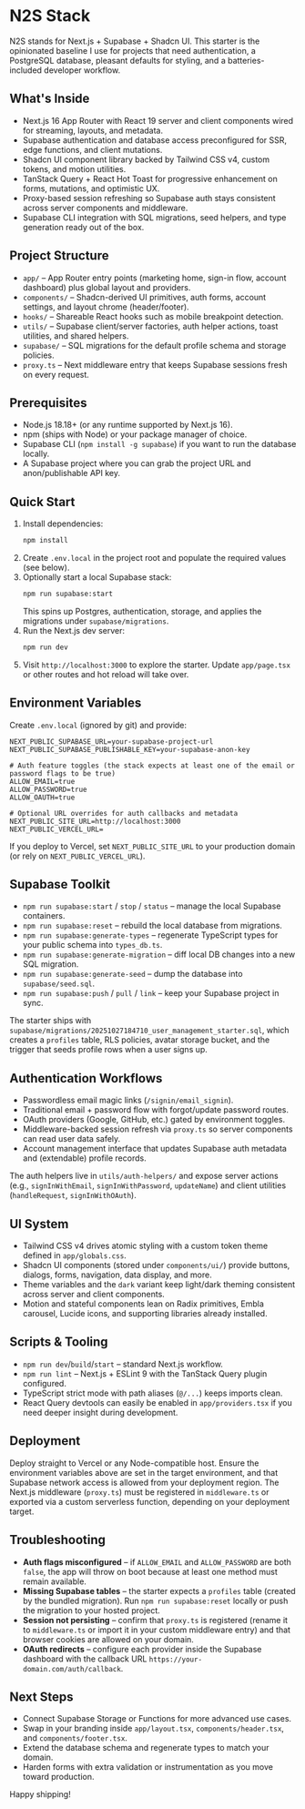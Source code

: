 # N2S Stack

N2S stands for Next.js + Supabase + Shadcn UI. This starter is the opinionated baseline I use for projects that need authentication, a PostgreSQL database, pleasant defaults for styling, and a batteries-included developer workflow.

## What's Inside
- Next.js 16 App Router with React 19 server and client components wired for streaming, layouts, and metadata.
- Supabase authentication and database access preconfigured for SSR, edge functions, and client mutations.
- Shadcn UI component library backed by Tailwind CSS v4, custom tokens, and motion utilities.
- TanStack Query + React Hot Toast for progressive enhancement on forms, mutations, and optimistic UX.
- Proxy-based session refreshing so Supabase auth stays consistent across server components and middleware.
- Supabase CLI integration with SQL migrations, seed helpers, and type generation ready out of the box.

## Project Structure
- `app/` – App Router entry points (marketing home, sign-in flow, account dashboard) plus global layout and providers.
- `components/` – Shadcn-derived UI primitives, auth forms, account settings, and layout chrome (header/footer).
- `hooks/` – Shareable React hooks such as mobile breakpoint detection.
- `utils/` – Supabase client/server factories, auth helper actions, toast utilities, and shared helpers.
- `supabase/` – SQL migrations for the default profile schema and storage policies.
- `proxy.ts` – Next middleware entry that keeps Supabase sessions fresh on every request.

## Prerequisites
- Node.js 18.18+ (or any runtime supported by Next.js 16).
- npm (ships with Node) or your package manager of choice.
- Supabase CLI (`npm install -g supabase`) if you want to run the database locally.
- A Supabase project where you can grab the project URL and anon/publishable API key.

## Quick Start
1. Install dependencies:
   ```bash
   npm install
   ```
2. Create `.env.local` in the project root and populate the required values (see below).
3. Optionally start a local Supabase stack:
   ```bash
   npm run supabase:start
   ```
   This spins up Postgres, authentication, storage, and applies the migrations under `supabase/migrations`.
4. Run the Next.js dev server:
   ```bash
   npm run dev
   ```
5. Visit `http://localhost:3000` to explore the starter. Update `app/page.tsx` or other routes and hot reload will take over.

## Environment Variables
Create `.env.local` (ignored by git) and provide:

```
NEXT_PUBLIC_SUPABASE_URL=your-supabase-project-url
NEXT_PUBLIC_SUPABASE_PUBLISHABLE_KEY=your-supabase-anon-key

# Auth feature toggles (the stack expects at least one of the email or password flags to be true)
ALLOW_EMAIL=true
ALLOW_PASSWORD=true
ALLOW_OAUTH=true

# Optional URL overrides for auth callbacks and metadata
NEXT_PUBLIC_SITE_URL=http://localhost:3000
NEXT_PUBLIC_VERCEL_URL=
```

If you deploy to Vercel, set `NEXT_PUBLIC_SITE_URL` to your production domain (or rely on `NEXT_PUBLIC_VERCEL_URL`).

## Supabase Toolkit
- `npm run supabase:start` / `stop` / `status` – manage the local Supabase containers.
- `npm run supabase:reset` – rebuild the local database from migrations.
- `npm run supabase:generate-types` – regenerate TypeScript types for your public schema into `types_db.ts`.
- `npm run supabase:generate-migration` – diff local DB changes into a new SQL migration.
- `npm run supabase:generate-seed` – dump the database into `supabase/seed.sql`.
- `npm run supabase:push` / `pull` / `link` – keep your Supabase project in sync.

The starter ships with `supabase/migrations/20251027184710_user_management_starter.sql`, which creates a `profiles` table, RLS policies, avatar storage bucket, and the trigger that seeds profile rows when a user signs up.

## Authentication Workflows
- Passwordless email magic links (`/signin/email_signin`).
- Traditional email + password flow with forgot/update password routes.
- OAuth providers (Google, GitHub, etc.) gated by environment toggles.
- Middleware-backed session refresh via `proxy.ts` so server components can read user data safely.
- Account management interface that updates Supabase auth metadata and (extendable) profile records.

The auth helpers live in `utils/auth-helpers/` and expose server actions (e.g., `signInWithEmail`, `signInWithPassword`, `updateName`) and client utilities (`handleRequest`, `signInWithOAuth`).

## UI System
- Tailwind CSS v4 drives atomic styling with a custom token theme defined in `app/globals.css`.
- Shadcn UI components (stored under `components/ui/`) provide buttons, dialogs, forms, navigation, data display, and more.
- Theme variables and the `dark` variant keep light/dark theming consistent across server and client components.
- Motion and stateful components lean on Radix primitives, Embla carousel, Lucide icons, and supporting libraries already installed.

## Scripts & Tooling
- `npm run dev`/`build`/`start` – standard Next.js workflow.
- `npm run lint` – Next.js + ESLint 9 with the TanStack Query plugin configured.
- TypeScript strict mode with path aliases (`@/...`) keeps imports clean.
- React Query devtools can easily be enabled in `app/providers.tsx` if you need deeper insight during development.

## Deployment
Deploy straight to Vercel or any Node-compatible host. Ensure the environment variables above are set in the target environment, and that Supabase network access is allowed from your deployment region. The Next.js middleware (`proxy.ts`) must be registered in `middleware.ts` or exported via a custom serverless function, depending on your deployment target.

## Troubleshooting
- **Auth flags misconfigured** – if `ALLOW_EMAIL` and `ALLOW_PASSWORD` are both `false`, the app will throw on boot because at least one method must remain available.
- **Missing Supabase tables** – the starter expects a `profiles` table (created by the bundled migration). Run `npm run supabase:reset` locally or push the migration to your hosted project.
- **Session not persisting** – confirm that `proxy.ts` is registered (rename it to `middleware.ts` or import it in your custom middleware entry) and that browser cookies are allowed on your domain.
- **OAuth redirects** – configure each provider inside the Supabase dashboard with the callback URL `https://your-domain.com/auth/callback`.

## Next Steps
- Connect Supabase Storage or Functions for more advanced use cases.
- Swap in your branding inside `app/layout.tsx`, `components/header.tsx`, and `components/footer.tsx`.
- Extend the database schema and regenerate types to match your domain.
- Harden forms with extra validation or instrumentation as you move toward production.

Happy shipping!
